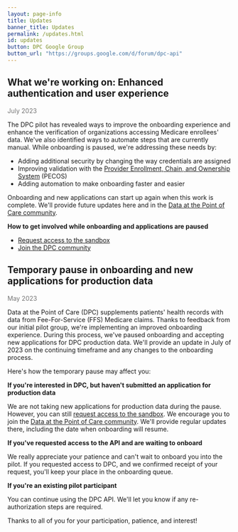 ```yaml
---
layout: page-info
title: Updates
banner_title: Updates
permalink: /updates.html
id: updates
button: DPC Google Group
button_url: "https://groups.google.com/d/forum/dpc-api"
---
```


## What we're working on: Enhanced authentication and user experience

<span style="color:#767676">July 2023</span>

The DPC pilot has revealed ways to improve the onboarding experience and enhance the verification of organizations accessing Medicare enrollees' data. We've also identified ways to automate steps that are currently manual. While onboarding is paused, we're addressing these needs by:

- Adding additional security by changing the way credentials are assigned
- Improving validation with the [Provider Enrollment, Chain, and Ownership System](https://pecos.cms.hhs.gov/pecos/login.do#headingLv1) (PECOS)
- Adding automation to make onboarding faster and easier

Onboarding and new applications can start up again when this work is complete. We'll provide future updates here and in the [Data at the Point of Care community](https://groups.google.com/g/dpc-api).

**How to get involved while onboarding and applications are paused**
- [Request access to the sandbox](https://sandbox.dpc.cms.gov/users/sign_up)
- [Join the DPC community](https://groups.google.com/g/dpc-api)

## Temporary pause in onboarding and new applications for production data

<span style="color:#767676">May 2023</span>

Data at the Point of Care (DPC) supplements patients' health records with data from Fee-For-Service (FFS) Medicare claims. Thanks to feedback from our initial pilot group, we're implementing an improved onboarding experience. During this process, we've paused onboarding and accepting new applications for DPC production data. We'll provide an update in July of 2023 on the continuing timeframe and any changes to the onboarding process.

Here's how the temporary pause may affect you:

**If you're interested in DPC, but haven't submitted an application for production data**

We are not taking new applications for production data during the pause. However, you can still [request access to the sandbox](https://sandbox.dpc.cms.gov/users/sign_up). We encourage you to join the [Data at the Point of Care community](https://groups.google.com/d/forum/dpc-api). We'll provide regular updates there, including the date when onboarding will resume.

**If you've requested access to the API and are waiting to onboard**

We really appreciate your patience and can't wait to onboard you into the pilot. If you requested access to DPC, and we confirmed receipt of your request, you'll keep your place in the onboarding queue.

**If you're an existing pilot participant**

You can continue using the DPC API. We'll let you know if any re-authorization steps are required.

Thanks to all of you for your participation, patience, and interest!
